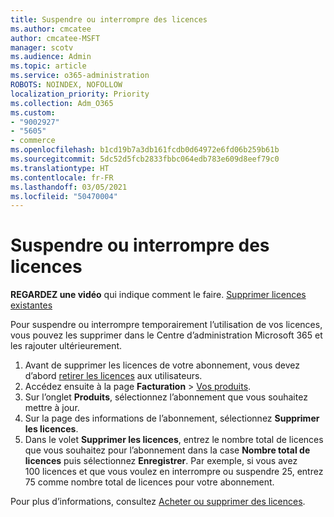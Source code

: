 ```yaml
---
title: Suspendre ou interrompre des licences
ms.author: cmcatee
author: cmcatee-MSFT
manager: scotv
ms.audience: Admin
ms.topic: article
ms.service: o365-administration
ROBOTS: NOINDEX, NOFOLLOW
localization_priority: Priority
ms.collection: Adm_O365
ms.custom:
- "9002927"
- "5605"
- commerce
ms.openlocfilehash: b1cd19b7a3db161fcdb0d64972e6fd06b259b61b
ms.sourcegitcommit: 5dc52d5fcb2833fbbc064edb783e609d8eef79c0
ms.translationtype: HT
ms.contentlocale: fr-FR
ms.lasthandoff: 03/05/2021
ms.locfileid: "50470004"
---
```

# <a name="suspend-or-pause-licenses"></a>Suspendre ou interrompre des licences

**REGARDEZ une vidéo** qui indique comment le faire. [Supprimer licences existantes](https://go.microsoft.com/fwlink/p/?linkid=2154938)

Pour suspendre ou interrompre temporairement l’utilisation de vos licences, vous pouvez les supprimer dans le Centre d’administration Microsoft 365 et les rajouter ultérieurement.

1. Avant de supprimer les licences de votre abonnement, vous devez d’abord [retirer les licences](https://docs.microsoft.com/microsoft-365/admin/manage/remove-licenses-from-users) aux utilisateurs.
2. Accédez ensuite à la page **Facturation** > [Vos produits](https://go.microsoft.com/fwlink/p/?linkid=842054).
3. Sur l’onglet **Produits**, sélectionnez l’abonnement que vous souhaitez mettre à jour.
4. Sur la page des informations de l’abonnement, sélectionnez **Supprimer les licences**.
5. Dans le volet **Supprimer les licences**, entrez le nombre total de licences que vous souhaitez pour l’abonnement dans la case **Nombre total de licences** puis sélectionnez **Enregistrer**. Par exemple, si vous avez 100 licences et que vous voulez en interrompre ou suspendre 25, entrez 75 comme nombre total de licences pour votre abonnement.

Pour plus d’informations, consultez [Acheter ou supprimer des licences](https://docs.microsoft.com/microsoft-365/commerce/licenses/buy-licenses).